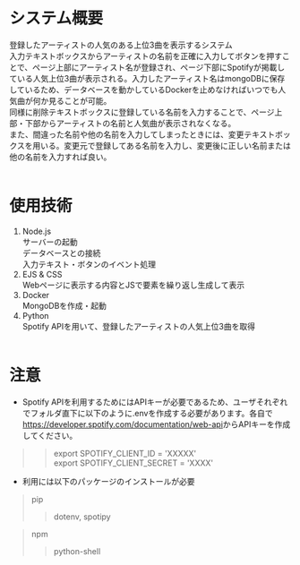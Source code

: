 # システム概要
登録したアーティストの人気のある上位3曲を表示するシステム<br>
入力テキストボックスからアーティストの名前を正確に入力してボタンを押すことで、ページ上部にアーティスト名が登録され、ページ下部にSpotifyが掲載している人気上位3曲が表示される。入力したアーティスト名はmongoDBに保存しているため、データベースを動かしているDockerを止めなければいつでも人気曲が何か見ることが可能。<br>
同様に削除テキストボックスに登録している名前を入力することで、ページ上部・下部からアーティストの名前と人気曲が表示されなくなる。<br>
また、間違った名前や他の名前を入力してしまったときには、変更テキストボックスを用いる。変更元で登録してある名前を入力し、変更後に正しい名前または他の名前を入力すれば良い。<br><br>


# 使用技術
1. Node.js<br>
    サーバーの起動<br>
    データベースとの接続<br>
    入力テキスト・ボタンのイベント処理<br>
2. EJS & CSS<br>
    Webページに表示する内容とJSで要素を繰り返し生成して表示<br>
3. Docker<br>
    MongoDBを作成・起動<br>
4. Python<br>
    Spotify APIを用いて、登録したアーティストの人気上位3曲を取得<br><br>

# 注意
* Spotify APIを利用するためにはAPIキーが必要であるため、ユーザそれぞれでフォルダ直下に以下のように.envを作成する必要があります。各自で<https://developer.spotify.com/documentation/web-api>からAPIキーを作成してください。<br>
>> export SPOTIFY_CLIENT_ID = 'XXXXX'<br>
>> export SPOTIFY_CLIENT_SECRET = 'XXXX'<br>

* 利用には以下のパッケージのインストールが必要<br>
> pip<br>
>> dotenv, spotipy<br>

> npm<br>
>> python-shell<br>